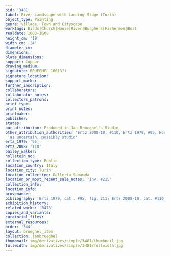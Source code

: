 ```yaml
---
pid: '3481'
label: River Landscape with Landing Stage (Turin)
object_type: Painting
genre: Village, Town and Cityscape
worktags: Birds|Church|House|River|Burghers|Fishermen|Boat
realdate: 1603-1608
height_cm: '19'
width_cm: '24'
diameter_cm:
dimensions:
plate_dimensions:
support: Copper
drawing_medium:
signature: BRUEGHEL 160(3?)
signature_location:
support_marks:
further_inscription:
collaborators:
collaborator_notes:
collectors_patrons:
print_type:
print_notes:
printmaker:
publisher:
states:
our_attribution: Produced in Jan Brueghel's Studio
other_attribution_authorities: 'Ertz 2008-10, #110, Ertz 1979, #95, Honig database
  as uncertain, possibly studio'
ertz_1979: '95'
ertz_2008: '110'
bailey_walker:
hollstein_no:
collection_type: Public
location_country: Italy
location_city: Turin
location_collection: Galleria Sabauda
location_or_most_recent_sale_notes: 'inv. #215'
collection_info:
location_info:
provenance:
bibliography: 'Ertz 1979, cat . #95, fig. 211; Ertz 2008-10, cat. #110'
exhibition_history:
related_works: '3478'
copies_and_variants:
curatorial_files:
external_resources:
order: '344'
layout: brueghel_item
collection: janbrueghel
thumbnail: img/derivatives/simple/3481/thumbnail.jpg
fullwidth: img/derivatives/simple/3481/fullwidth.jpg
---
```

